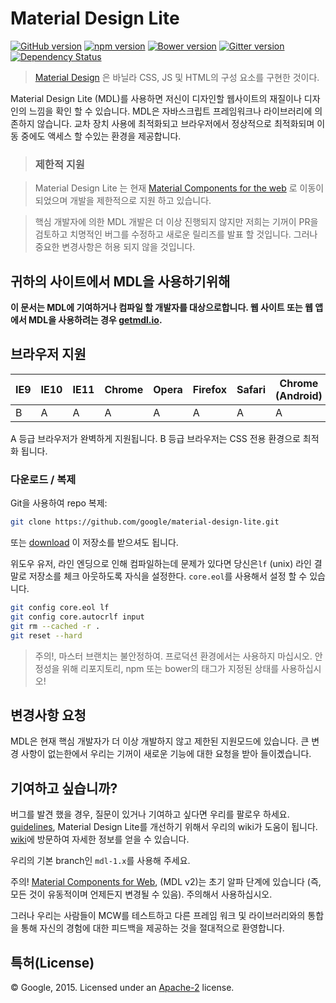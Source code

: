 # Material Design Lite

[![GitHub version](https://badge.fury.io/gh/google%2Fmaterial-design-lite.svg)](https://badge.fury.io/gh/google%2Fmaterial-design-lite)
[![npm version](https://badge.fury.io/js/material-design-lite.svg)](https://badge.fury.io/js/material-design-lite)
[![Bower version](https://badge.fury.io/bo/material-design-lite.svg)](https://badge.fury.io/bo/material-design-lite)
[![Gitter version](https://img.shields.io/gitter/room/gitterHQ/gitter.svg)](https://gitter.im/google/material-design-lite)
[![Dependency Status](https://david-dm.org/google/material-design-lite.svg)](https://david-dm.org/google/material-design-lite)

> [Material Design](http://www.google.com/design/spec/material-design/introduction.html) 은
바닐라 CSS, JS 및 HTML의 구성 요소를 구현한 것이다.

Material Design Lite (MDL)를 사용하면 저신이 디자인할 웹사이트의 재질이나 디자인의 느낌을 확인 할 수 있습니다.
MDL은 자바스크립트 프레임워크나 라이브러리에 의존하지 않습니다.
교차 장치 사용에 최적화되고
브라우저에서 정상적으로 최적화되며 이동 중에도 액세스 할 수있는 환경을 제공합니다.

> ### 제한적 지원

> Material Design Lite 는 현재
> [Material Components for the web](https://github.com/material-components/material-components-web) 로 이동이 되었으며 개발을 제한적으로 지원 하고 있습니다.

> 핵심 개발자에 의한 MDL 개발은 더 이상 진행되지 않지만 저희는 기꺼이 PR을 검토하고 치명적인 버그를 수정하고
> 새로운 릴리즈를 발표 할 것입니다. 그러나 중요한 변경사항은 허용 되지 않을 것입니다.

## 귀하의 사이트에서 MDL을 사용하기위해

**이 문서는 MDL에 기여하거나 컴파일 할 개발자를 대상으로합니다.
웹 사이트 또는 웹 앱에서 MDL을 사용하려는 경우
[getmdl.io](http://getmdl.io).**

## 브라우저 지원


| IE9 | IE10 | IE11 | Chrome | Opera | Firefox | Safari | Chrome (Android) | Mobile Safari |
|-----|------|------|--------|-------|---------|--------|------------------|---------------|
| B   | A    | A    | A      | A     | A       | A      | A                | A             |

A 등급 브라우저가 완벽하게 지원됩니다. B 등급 브라우저는 CSS 전용 환경으로 최적화 됩니다.

### 다운로드 / 복제

Git을 사용하여 repo 복제:

```bash
git clone https://github.com/google/material-design-lite.git
```

또는 [download](https://github.com/google/material-design-lite/archive/master.zip)
이 저장소를 받으셔도 됩니다.

위도우 유저, 라인 엔딩으로 인해 컴파일하는데 문제가 있다면
당신은`lf` (unix) 라인 결말로 저장소를 체크 아웃하도록 자식을 설정한다.
 `core.eol`를 사용해서 설정 할 수 있습니다.

```bash
git config core.eol lf
git config core.autocrlf input
git rm --cached -r .
git reset --hard
```

> 주의!, 마스터 브랜치는 불안정하여. 프로덕션 환경에서는 사용하지 마십시오.
안정성을 위해 리포지토리, npm 또는 bower의 태그가 지정된 상태를 사용하십시오!

## 변경사항 요청

MDL은 현재 핵심 개발자가 더 이상 개발하지 않고 제한된 지원모드에 있습니다.
큰 변경 사항이 없는한에서 우리는 기꺼이 새로운 기능에 대한 요청을
받아 들이곘습니다.

## 기여하고 싶습니까?

버그를 발견 했을 경우, 질문이 있거나 기여하고 싶다면 우리를 팔로우 하세요.
[guidelines](https://github.com/google/material-design-lite/blob/mdl-1.x/CONTRIBUTING.md),
Material Design Lite를 개선하기 위해서 우리의 wiki가 도움이 됩니다.
[wiki](https://github.com/google/material-design-lite/wiki)에 방문하여 자세한 정보를 얻을 수 있습니다.

우리의 기본 branch인 `mdl-1.x`를 사용해 주세요.

주의! [Material Components for Web](https://github.com/material-components/material-components-web), (MDL v2)는 초기 알파 단계에 있습니다 (즉, 모든 것이 유동적이며 언제든지 변경될 수 있음). 주의해서 사용하십시오.

그러나 우리는 사람들이 MCW를 테스트하고 다른 프레임 워크 및 라이브러리와의 통합을 통해 자신의 경험에 대한 피드백을 제공하는 것을 절대적으로 환영합니다.

## 특허(License)

© Google, 2015. Licensed under an
[Apache-2](https://github.com/google/material-design-lite/blob/master/LICENSE)
license.
